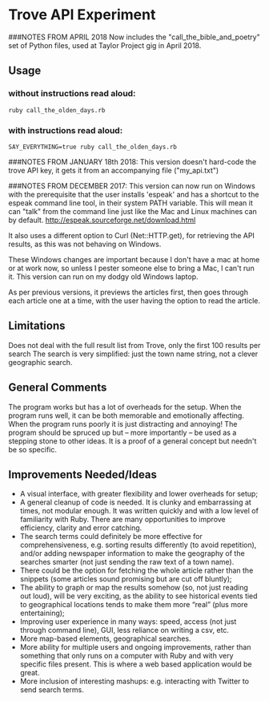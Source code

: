 # Trove API Experiment

###NOTES FROM APRIL 2018
Now includes the "call_the_bible_and_poetry" set of Python files, used at Taylor Project gig in April 2018.


## Usage
### without instructions read aloud:
```
ruby call_the_olden_days.rb
```
### with instructions read aloud:
```
SAY_EVERYTHING=true ruby call_the_olden_days.rb
```

###NOTES FROM JANUARY 18th 2018:
This version doesn't hard-code the trove API key, it gets it from an accompanying file ("my_api.txt")


###NOTES FROM DECEMBER 2017:
This version can now run on Windows with the prerequisite that the user installs 'espeak' and has
a shortcut to the espeak command line tool, in their system PATH variable. 
This will mean it can
"talk" from the command line just like the Mac and Linux machines can by default. 
http://espeak.sourceforge.net/download.html

It also uses a different option to Curl (Net::HTTP.get), for retrieving the API results, as this was not 
behaving on Windows. 

These Windows changes are important because I don't have a mac at home or at work now, so unless I
pester someone else to bring a Mac, I can't run it. This version can run on my dodgy old Windows laptop.

As per previous versions, it previews the articles first, then goes through each article one at a time, 
with the user having the option to read the article. 

## Limitations
Does not deal with the full result list from Trove, only the first 100 results per search
The search is very simplified: just the town name string, not a clever geographic search. 

## General Comments
The program works but has a lot of overheads for the setup. 
When the program runs well, it can be both memorable and emotionally affecting. When the program runs poorly it is just distracting and annoying!
The program should be spruced up but – more importantly – be used as a stepping stone to other ideas. It is a proof of a general concept but needn't be so specific.

## Improvements Needed/Ideas
- A visual interface, with greater flexibility and lower overheads for setup;
- A general cleanup of code is needed. It is clunky and embarrassing at times, not modular enough. It was written quickly and with a low level of familiarity with Ruby. There are many opportunities to improve efficiency, clarity and error catching. 
- The search terms could definitely be more effective for comprehensiveness, e.g. sorting results differently (to avoid repetition), and/or adding newspaper information to make the geography of the searches smarter (not just sending the raw text of a town name). 
- There could be the option for fetching the whole article rather than the snippets (some articles sound promising but are cut off bluntly);
- The ability to graph or map the results somehow (so, not just reading out loud), will be very exciting, as the ability to see historical events tied to geographical locations tends to make them more “real” (plus more entertaining); 
- Improving user experience in many ways: speed, access (not just through command line), GUI, less reliance on writing a csv, etc. 
- More map-based elements, geographical searches.
- More ability for multiple users and ongoing improvements, rather than something that only runs on a computer with Ruby and with very specific files present. This is where a web based application would be great.
- More inclusion of interesting mashups: e.g. interacting with Twitter to send search terms.
